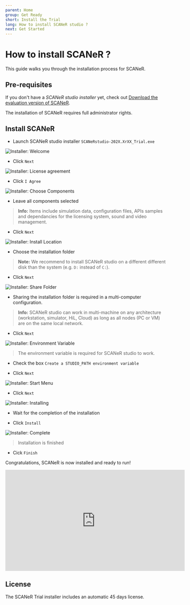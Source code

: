 ```yaml
---
parent: Home
group: Get Ready
short: Install the Trial
long: How to install SCANeR studio ?
next: Get Started
---
```


# How to install SCANeR ?

This guide walks you through the installation process for SCANeR.

## Pre-requisites

If you don't have a *SCANeR studio installer* yet, check out [Download the evaluation version of SCANeR](../HT_Download_Trial_SCANeR/HT_Download_Trial_SCANeR.md).

The installation of SCANeR requires full administrator rights.

## Install SCANeR

* Launch SCANeR studio installer ```SCANeRstudio-202X.XrXX_Trial.exe ```

![Installer: Welcome](./assets/i1.PNG)

* Click ```Next```

![Installer: License agreement](./assets/i2.PNG)

* Click ```I Agree```

![Installer: Choose Components](./assets/i3.PNG)

* Leave all components selected

> **Info:** Items include simulation data, configuration files, APIs samples and dependancies for the licensing system, sound and video management.

* Click ```Next```

![Installer: Install Location](./assets/i4.PNG)

* Choose the installation folder

> **Note:** We recommend to install SCANeR studio on a different different disk than the system (e.g. ```D:``` instead of ```C:```).

* Click ```Next```

![Installer: Share Folder](./assets/i5b.png)

* Sharing the installation folder is required in a multi-computer configuration.

> **Info:** SCANeR studio can work in multi-machine on any architecture (workstation, simulator, HiL, Cloud) as long as all nodes (PC or VM) are on the same local network.

* Click ```Next```

![Installer: Environment Variable](./assets/i6.PNG)

> The environment variable is required for SCANeR studio to work.

* Check the box ```Create a STUDIO_PATH environment variable```

* Click ```Next```

![Installer: Start Menu](./assets/i7.PNG)

* Click ```Next```

![Installer: Installing](./assets/i8.PNG)

* Wait for the completion of the installation

* Click ```Install```

![Installer: Complete](./assets/i9.PNG)

> Installation is finished

* Cick ```Finish```

Congratulations, SCANeR is now installed and ready to run!

<iframe width="560" height="315" src="https://www.youtube.com/embed/joE1Fi09eEY?start=49" title="YouTube video player" frameborder="0" allow="accelerometer; autoplay; clipboard-write; encrypted-media; gyroscope; picture-in-picture" allowfullscreen></iframe>

## License

The SCANeR Trial installer includes an automatic 45 days license.
 
